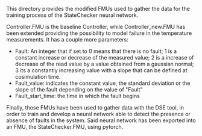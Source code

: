 This directory provides the modified FMUs used to gather the data for the training process of the StateChecker neural network.

Controller.FMU is the baseline Controller, while Controller_new.FMU has been extended providing the possibility to model failure in the temperature measurements. It has a couple more parameters:

* Fault: An integer that if set to 0 means that there is no fault; 1 is a constant increase or decrease of the measured value; 2 is a increase of decrease of the read value by a value obtained from a gaussian normal; 3 its a constantly increasing value with a slope that can be defined at cosimulation time.
* Fault_value: indicates the constant value, the standard deviation or the slope of the fault depending on the value of "Fault"
* Fault_start_time: the time in which the fault begins

Finally, those FMUs have been used to gather data with the DSE tool, in order to train and develop a neural network able to detect the presence or absence of faults in the system.
Said neural network has been exported into an FMU, the StateChecker.FMU, using pytorch.
